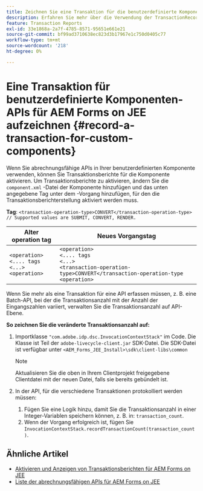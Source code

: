 ```yaml
---
title: Zeichnen Sie eine Transaktion für die benutzerdefinierte Komponenten-API für AEM Forms on JEE auf.
description: Erfahren Sie mehr über die Verwendung der TransactionRecorder-API zum Aufzeichnen von Transaktionen für benutzerdefinierte Komponenten.
feature: Transaction Reports
exl-id: 33e1868a-2a7f-4785-8571-95651e661e21
source-git-commit: bf99ad3710638ec823d3b17967e1c750d0405c77
workflow-type: tm+mt
source-wordcount: '218'
ht-degree: 0%

---
```


# Eine Transaktion für benutzerdefinierte Komponenten-APIs für AEM Forms on JEE aufzeichnen {#record-a-transaction-for-custom-components}

Wenn Sie abrechnungsfähige APIs in Ihrer benutzerdefinierten Komponente verwenden, können Sie Transaktionsberichte für die Komponente aktivieren. Um Transaktionsberichte zu aktivieren, ändern Sie die `component.xml` -Datei der Komponente hinzufügen und das unten angegebene Tag unter dem -Vorgang hinzufügen, für den die Transaktionsberichterstellung aktiviert werden muss.

**Tag**: `<transaction-operation-type>CONVERT</transaction-operation-type> // Supported values are SUBMIT, CONVERT, RENDER.`

| Alter operation tag | Neues Vorgangstag |
| ----------- | ----------- |
| `<operation>`<br> `<.... tags`<br>`<...>`<br>`<operation>` | `<operation>`<br> `<.... tags`<br>`<...>`<br>`<transaction-operation-type>CONVERT</transaction-operation-type`<br>`<operation>` |

Wenn Sie mehr als eine Transaktion für eine API erfassen müssen, z. B. eine Batch-API, bei der die Transaktionsanzahl mit der Anzahl der Eingangszahlen variiert, verwalten Sie die Transaktionsanzahl auf API-Ebene.

**So zeichnen Sie die veränderte Transaktionsanzahl auf:**

1. Importklasse `"com.adobe.idp.dsc.InvocationContextStack"` im Code. Die Klasse ist Teil der `adobe-livecycle-client.jar` SDK-Datei. Die SDK-Datei ist verfügbar unter `<AEM_Forms_JEE_Install>\sdk\client-libs\common`

   >[!NOTE]
   > Aktualisieren Sie die oben in Ihrem Clientprojekt freigegebene Clientdatei mit der neuen Datei, falls sie bereits gebündelt ist.

1. In der API, für die verschiedene Transaktionen protokolliert werden müssen:
   1. Fügen Sie eine Logik hinzu, damit Sie die Transaktionsanzahl in einer Integer-Variablen speichern können, z. B. in: `transaction_count`.
   1. Wenn der Vorgang erfolgreich ist, fügen Sie `InvocationContextStack.recordTransactionCount(transaction_count)`.

<!--For example, you can set count for your custom component by importing class `"com.adobe.idp.dsc.InvocationContextStack"` in the code available at `adobe-livecycle-client.jar`  and determine the transaction count basis API input/result and add (In this case we add count is equal to 3):
`InvocationContextStack.recordTransactionCount(<count>).` to 
`InvocationContextStack.recordTransactionCount(3)`.-->

## Ähnliche Artikel

* [Aktivieren und Anzeigen von Transaktionsberichten für AEM Forms on JEE](/help/forms/using/transaction-report-overview-jee.md)
* [Liste der abrechnungsfähigen APIs für AEM Forms on JEE](/help/forms/using/transaction-reports-billable-apis-jee.md)
